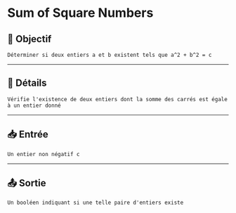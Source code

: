 # Sum of Square Numbers

## 🎯 Objectif

    Déterminer si deux entiers a et b existent tels que a^2 + b^2 = c

---

## 📝 Détails

    Vérifie l'existence de deux entiers dont la somme des carrés est égale à un entier donné

---

## 📥 Entrée

    Un entier non négatif c

---

## 📤 Sortie

    Un booléen indiquant si une telle paire d'entiers existe

